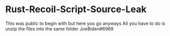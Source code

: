 # Rust-Recoil-Script-Source-Leak
This was public to begin with but here you go anyways
All you have to do is unzip the files into the same folder
JoeBiden#6969
